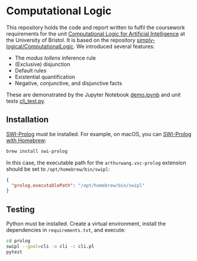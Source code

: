 # Computational Logic

This repository holds the code and report written to fulfil the coursework requirements for the unit
[Computational Logic for Artificial Intelligence](https://www.bris.ac.uk/unit-programme-catalogue/UnitDetails.jsa?ayrCode=23%2F24&unitCode=COMSM0022)
at the University of Bristol.
It is based on the repository [simply-logical/ComputationalLogic](https://github.com/simply-logical/ComputationalLogic).
We introduced several features:

- The _modus tollens_ inference rule
- (Exclusive) disjunction
- Default rules
- Existential quantification
- Negative, conjunctive, and disjunctive facts

These are demonstrated by the Jupyter Notebook [demo.ipynb](/demo.ipynb) and unit tests [cli_test.py](prolog/cli_test.py).

## Installation

[SWI-Prolog](https://www.swi-prolog.org/) must be installed.
For example, on macOS, you can [SWI-Prolog with Homebrew](https://formulae.brew.sh/formula/swi-prolog):

```sh
brew install swi-prolog
```

In this case, the executable path for the `arthurwang.vsc-prolog` extension should be set to `/opt/homebrew/bin/swipl`:

```json
{
  "prolog.executablePath": "/opt/homebrew/bin/swipl"
}
```

## Testing

Python must be installed.
Create a virtual environment, install the dependencies in `requirements.txt`, and execute:

```sh
cd prolog
swipl --goal=cli -o cli -c cli.pl
pytest
```
